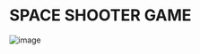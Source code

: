 # SPACE SHOOTER GAME

![image](https://github.com/user-attachments/assets/9af12a9e-fbdb-4e91-b1c5-c2c7e35c1ab1)
